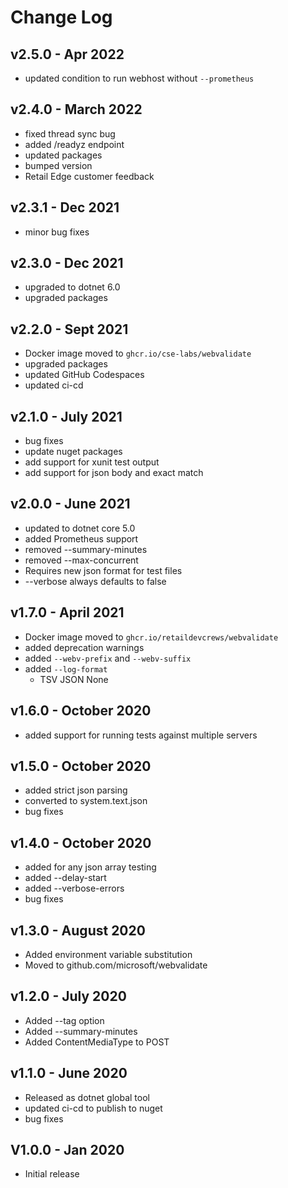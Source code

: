 # Change Log

## v2.5.0 - Apr 2022

- updated condition to run webhost without `--prometheus`

## v2.4.0 - March 2022

- fixed thread sync bug
- added /readyz endpoint
- updated packages
- bumped version
- Retail Edge customer feedback

## v2.3.1 - Dec 2021

- minor bug fixes

## v2.3.0 - Dec 2021

- upgraded to dotnet 6.0
- upgraded packages

## v2.2.0 - Sept 2021

- Docker image moved to `ghcr.io/cse-labs/webvalidate`
- upgraded packages
- updated GitHub Codespaces
- updated ci-cd

## v2.1.0 - July 2021

- bug fixes
- update nuget packages
- add support for xunit test output
- add support for json body and exact match

## v2.0.0 - June 2021

- updated to dotnet core 5.0
- added Prometheus support
- removed --summary-minutes
- removed --max-concurrent
- Requires new json format for test files
- --verbose always defaults to false

## v1.7.0 - April 2021

- Docker image moved to `ghcr.io/retaildevcrews/webvalidate`
- added deprecation warnings
- added `--webv-prefix` and `--webv-suffix`
- added `--log-format`
  - TSV  JSON  None

## v1.6.0 - October 2020

- added support for running tests against multiple servers

## v1.5.0 - October 2020

- added strict json parsing
- converted to system.text.json
- bug fixes

## v1.4.0 - October 2020

- added for any json array testing
- added --delay-start
- added --verbose-errors
- bug fixes

## v1.3.0 - August 2020

- Added environment variable substitution
- Moved to github.com/microsoft/webvalidate

## v1.2.0 - July 2020

- Added --tag option
- Added --summary-minutes
- Added ContentMediaType to POST

## v1.1.0 - June 2020

- Released as dotnet global tool
- updated ci-cd to publish to nuget
- bug fixes

## V1.0.0 - Jan 2020

- Initial release
